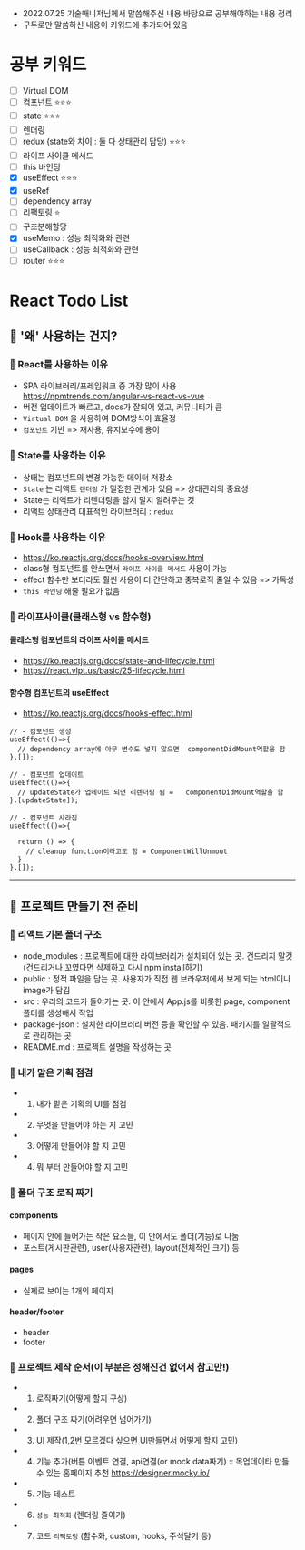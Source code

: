 - 2022.07.25 기술매니저님께서 말씀해주신 내용 바탕으로 공부해야하는 내용 정리
- 구두로만 말씀하신 내용이 키워드에 추가되어 있음

# 공부 키워드
- [ ] Virtual DOM
- [ ] 컴포넌트 ⭐⭐⭐
- [ ] state ⭐⭐⭐
- [ ] 렌더링
- [ ] redux (state와 차이 : 둘 다 상태관리 담당) ⭐⭐⭐
- [ ] 라이프 사이클 메서드
- [ ] this 바인딩
- [X] useEffect ⭐⭐⭐
- [X] useRef
- [ ] dependency array
- [ ] 리팩토링 ⭐
- [ ] 구조분해할당
- [X] useMemo : 성능 최적화와 관련
- [ ] useCallback : 성능 최적화와 관련
- [ ] router ⭐⭐⭐

# React Todo List

## 📝 '왜' 사용하는 건지?
### 📌 React를 사용하는 이유
- SPA 라이브러리/프레임워크 중 가장 많이 사용 <https://npmtrends.com/angular-vs-react-vs-vue>
- 버전 업데이트가 빠르고, docs가 잘되어 있고, 커뮤니티가 큼
- `Virtual DOM` 을 사용하여 DOM방식이 효율정
- `컴포넌트` 기반 => 재사용, 유지보수에 용이

### 📌 State를 사용하는 이유
- 상태는 컴포넌트의 변경 가능한 데이터 저장소
- `State` 는 리액트 `렌더링` 가 밀접한 관계가 있음 => 상태관리의 중요성
- State는 리액트가 리렌더링을 할지 말지 알려주는 것
- 리액트 상태관리 대표적인 라이브러리 : `redux`

### 📌 Hook를 사용하는 이유
- <https://ko.reactjs.org/docs/hooks-overview.html>
- class형 컴포넌트를 안쓰면서 `라이프 사이클 메서드` 사용이 가능
- effect 함수만 보더라도 훨씬 사용이 더 간단하고 중복로직 줄일 수 있음 => 가독성
- `this 바인딩` 해줄 필요가 없음

### 📌 라이프사이클(클래스형 vs 함수형)
#### 클레스형 컴포넌트의 라이프 사이클 메서드
- <https://ko.reactjs.org/docs/state-and-lifecycle.html>
- <https://react.vlpt.us/basic/25-lifecycle.html>

#### 함수형 컴포넌트의 useEffect
- <https://ko.reactjs.org/docs/hooks-effect.html>

```
// - 컴포넌트 생성
useEffect(()=>{
  // dependency array에 아무 변수도 넣지 않으면  componentDidMount역할을 함
}.[]);

// - 컴포넌트 업데이트
useEffect(()=>{
  // updateState가 업데이트 되면 리렌더링 됨 =   componentDidMount역할을 함
}.[updateState]);

// - 컴포넌트 사라짐
useEffect(()=>{

  return () => {
    // cleanup function이라고도 함 = ComponentWillUnmout
  }
}.[]);
```

-----

## 📝 프로젝트 만들기 전 준비
### 📌 리액트 기본 폴더 구조
- node_modules : 프로젝트에 대한 라이브러리가 설치되어 있는 곳. 건드리지 말것(건드리거나 꼬였다면 삭제하고 다시 npm install하기)
- public : 정적 파일을 담는 곳. 사용자가 직접 웹 브라우저에서 보게 되는 html이나 image가 담김
- src : 우리의 코드가 들어가는 곳. 이 안에서 App.js를 비롯한 page, component 폴더를 생성해서 작업
- package-json : 설치한 라이브러리 버전 등을 확인할 수 있음. 패키지를 일괄적으로 관리하는 곳
- README.md : 프로젝트 설명을 작성하는 곳

### 📌 내가 맡은 기획 점검
- 1. 내가 맡은 기획의 UI를 점검
- 2. 무엇을 만들어야 하는 지 고민
- 3. 어떻게 만들어야 할 지 고민
- 4. 뭐 부터 만들어야 할 지 고민

### 📌 폴더 구조 로직 짜기
#### components
- 페이지 안에 들어가는 작은 요소들, 이 안에서도 폴더(기능)로 나눔
- 포스트(게시판관련), user(사용자관련), layout(전체적인 크기) 등

#### pages
- 실제로 보이는 1개의 페이지

#### header/footer
- header
- footer

### 📌 프로젝트 제작 순서(이 부분은 정해진건 없어서 참고만!)
- 1. 로직짜기(어떻게 할지 구상)
- 2. 폴더 구조 짜기(어려우면 넘어가기)
- 3. UI 제작(1,2번 모르겠다 싶으면 UI만들면서 어떻게 할지 고민)
- 4. 기능 추가(버튼 이벤트 연결, api연결(or mock data짜기) :: 목업데이타 만들 수 있는 홈페이지 추천 <https://designer.mocky.io/>
- 5. 기능 테스트
- 6. `성능 최적화` (렌더링 줄이기)
- 7. 코드 `리팩토링` (함수화, custom, hooks, 주석달기 등)


